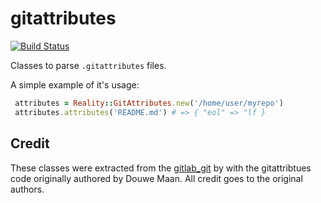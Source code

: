 # gitattributes

[![Build Status](https://secure.travis-ci.org/realityforge/gitattributes.png?branch=master)](http://travis-ci.org/realityforge/gitattributes)

Classes to parse `.gitattributes` files.

A simple example of it's usage:

```ruby
 attributes = Reality::GitAttributes.new('/home/user/myrepo')
 attributes.attributes('README.md') # => { "eol" => "lf }
```

## Credit

These classes were extracted from the [gitlab_git](https://gitlab.com/ben.boeckel/gitlab_git) by
with the gitattribtues code originally authored by Douwe Maan. All credit goes to the original
authors.
